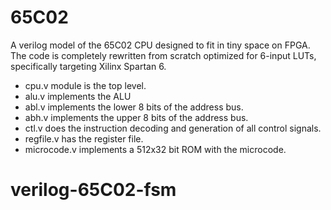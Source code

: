 # 65C02
A verilog model of the 65C02 CPU designed to fit in tiny space on FPGA. The code is completely
rewritten from scratch optimized for 6-input LUTs, specifically targeting Xilinx Spartan 6.  

* cpu.v module is the top level. 
* alu.v implements the ALU
* abl.v implements the lower 8 bits of the address bus.
* abh.v implements the upper 8 bits of the address bus.
* ctl.v does the instruction decoding and generation of all control signals.
* regfile.v has the register file.
* microcode.v implements a 512x32 bit ROM with the microcode.

# verilog-65C02-fsm
